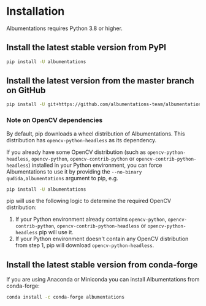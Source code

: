 # Installation

Albumentations requires Python 3.8 or higher.

## Install the latest stable version from PyPI

``` Bash
pip install -U albumentations
```

## Install the latest version from the master branch on GitHub

``` Bash
pip install -U git+https://github.com/albumentations-team/albumentations
```

### Note on OpenCV dependencies

By default, pip downloads a wheel distribution of Albumentations. This distribution has `opencv-python-headless` as its dependency.

If you already have some OpenCV distribution (such as `opencv-python-headless`, `opencv-python`, `opencv-contrib-python` or `opencv-contrib-python-headless`) installed in your Python environment, you can force Albumentations to use it by providing the `--no-binary qudida,albumentations` argument to pip, e.g.

```Bash
pip install -U albumentations
```

pip will use the following logic to determine the required OpenCV distribution:

1. If your Python environment already contains `opencv-python`, `opencv-contrib-python`, `opencv-contrib-python-headless` or `opencv-python-headless` pip will use it.
2. If your Python environment doesn't contain any OpenCV distribution from step 1, pip will download `opencv-python-headless`.

## Install the latest stable version from conda-forge

If you are using Anaconda or Miniconda you can install Albumentations from conda-forge:

``` Bash
conda install -c conda-forge albumentations
```

